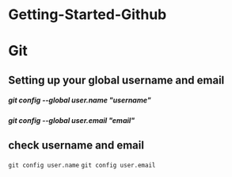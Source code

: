 # Getting-Started-Github
# Git

## Setting up your global username and email

##### git config --global user.name "username"
##### git config --global user.email "email"

## check username and email

`git config user.name`
`git config user.email`
